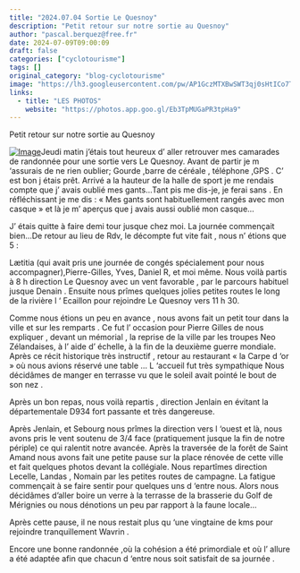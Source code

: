 ```yaml
---
title: "2024.07.04 Sortie Le Quesnoy"
description: "Petit retour sur notre sortie au Quesnoy"
author: "pascal.berquez@free.fr"
date: 2024-07-09T09:00:09
draft: false
categories: ["cyclotourisme"]
tags: []
original_category: "blog-cyclotourisme"
image: "https://lh3.googleusercontent.com/pw/AP1GczMTXBwSWT3qj0sHtICo7TtPHTkMj1haqgDueR87RI2ZOHF6MfeC6YzvXCdRHmNEw0O3j3q_1whDk91Y-gyXMnTEwkxRFyQdVfaZkJ89bECguDl8KOnYr8CLPxOoXF1lbOjj5lca34Ltw2_m7FUlMEBtYA=w1920-h864-s-no-gm?authuser=0"
links:
  - title: "LES PHOTOS"
    website: "https://photos.app.goo.gl/Eb3TpMUGaPR3tpHa9"
---
```


Petit retour sur notre sortie au Quesnoy

<!--more-->

[![Image](https://lh3.googleusercontent.com/pw/AP1GczOWDVdlDADXo1knveUXXePyygNqX5Es7e9rzROisK5qUaXMO_-zsf4WFEuBZKd6o7jm1wiH8SgPviWl8tEdHa3Y9bqoN0swA1EqCkwmVZxpLrhY2K0Q4IU7tFTwFr5PBJh0RcXSsdLJrAwkkyU2emhBDw=w709-h945-s-no-gm?authuser=0)](https://lh3.googleusercontent.com/pw/AP1GczOWDVdlDADXo1knveUXXePyygNqX5Es7e9rzROisK5qUaXMO_-zsf4WFEuBZKd6o7jm1wiH8SgPviWl8tEdHa3Y9bqoN0swA1EqCkwmVZxpLrhY2K0Q4IU7tFTwFr5PBJh0RcXSsdLJrAwkkyU2emhBDw=w709-h945-s-no-gm?authuser=0)Jeudi matin j’étais tout heureux d’ aller retrouver mes camarades de randonnée pour une sortie vers Le Quesnoy.&nbsp;Avant de partir je m ‘assurais de ne rien oublier; Gourde ,barre de céréale , téléphone ,GPS . C’ est bon j étais prêt.&nbsp;Arrivé a la hauteur de la halle de sport je me rendais compte que j’ avais oublié mes gants...Tant pis me dis-je, je ferai sans . En réfléchissant je me dis : « Mes gants sont habituellement rangés avec mon casque » et là je m’ aperçus que j avais aussi oublié mon casque…

J’ étais quitte à faire demi tour jusque chez moi. La journée commençait bien...De retour au lieu de Rdv, le décompte fut vite fait , nous n’ étions que 5 :

Lætitia (qui avait pris une journée de congés spécialement pour nous accompagner),Pierre-Gilles, Yves, Daniel R, et moi même.
Nous voilà partis à 8 h direction Le Quesnoy avec un vent favorable , par le parcours habituel jusque Denain .
Ensuite nous prîmes quelques jolies petites routes le long de la rivière l ‘ Ecaillon pour rejoindre Le Quesnoy vers 11 h 30.

Comme nous étions un peu en avance , nous avons fait un petit tour dans la ville et sur les remparts . Ce fut l’ occasion pour Pierre Gilles de nous expliquer , devant un mémorial , la reprise de la ville par les troupes Neo Zélandaises, à l’ aide d’ échelle, à la fin de la deuxième guerre mondiale.
Après ce récit historique très instructif , retour au restaurant « la Carpe d ‘or » où nous avions réservé une table …
L ‘accueil fut très sympathique
Nous décidâmes de manger en terrasse vu que le soleil avait pointé le bout de son nez .

Après un bon repas, nous voilà repartis , direction Jenlain en évitant la départementale D934 fort passante et très dangereuse.

Après Jenlain, et Sebourg nous prîmes la direction vers l ‘ouest et là, nous avons pris le vent soutenu de 3/4 face (pratiquement jusque la fin de notre périple) ce qui ralentit notre avancée.
Après la traversée de la forêt de Saint Amand nous avons fait une petite pause sur la place rénovée de cette ville et fait quelques photos devant la collégiale.
Nous repartîmes direction Lecelle, Landas , Nomain par les petites routes de campagne.
La fatigue commençait à se faire sentir pour quelques uns d ‘entre nous. Alors nous décidâmes d’aller boire un verre à la terrasse de la brasserie du Golf de Mérignies ou nous dénotions un peu par rapport à la faune locale…

Après cette pause, il ne nous restait plus qu ‘une vingtaine de kms pour rejoindre tranquillement Wavrin .

Encore une bonne randonnée ,où la cohésion a été primordiale et où l’ allure a été adaptée afin que chacun d ‘entre nous soit satisfait de sa journée .